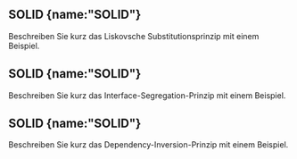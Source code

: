 ## SOLID {name:"SOLID"}
<p>Beschreiben Sie kurz das Liskovsche Substitutionsprinzip mit einem Beispiel.</p>

## SOLID {name:"SOLID"}
<p>Beschreiben Sie kurz das Interface-Segregation-Prinzip mit einem Beispiel.</p>

## SOLID {name:"SOLID"}
<p>Beschreiben Sie kurz das Dependency-Inversion-Prinzip mit einem Beispiel.</p>